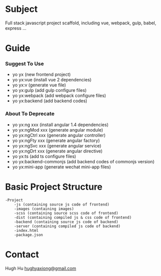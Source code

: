 # Subject

Full stack javascript project scaffold, including vue, webpack, gulp, babel, express ...


# Guide

### Suggest To Use

- yo yx (new frontend project)
- yo yx:vue (install vue 2 dependencies)
- yo yx:v (generate vue file)
- yo yx:gulp (add gulp configure files)
- yo yx:webpack (add webpack configure files)
- yo yx:backend (add backend codes)


### About To Deprecate
- yo yx:ng xxx (install angular 1.4 dependencies)
- yo yx:ngMod xxx (generate angular module)
- yo yx:ngCtrl xxx (generate angular controller)
- yo yx:ngFty xxx (generate angular factory)
- yo yx:ngSvc xxx (generate angular service)
- yo yx:ngDrt xxx (generate angular directive)
- yo yx:ts (add ts configure files)
- yo yx:backend-commonjs (add backend codes of commonjs version)
- yo yx:mini-app (generate wechat mini-app files)


# Basic Project Structure

    -Project    
        -js (containing source js code of frontend)
        -images (containing images)
        -scss (containing source scss code of frontend)
        -dist (containing compiled js & css code of frontend)
        -backend (containing source js code of backend)
        -server (containing compiled js code of backend)
        -index.html
        -package.json
        
        
# Contact

Hugh Hu
hughyaxiong@gmail.com
